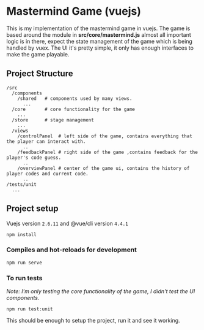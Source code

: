 # Mastermind Game (vuejs)

This is my implementation of the mastermind game in vuejs. The game is based around the module in **src/core/mastermind.js** almost all important logic is in there, expect the state management of the game which is being handled by vuex. The UI it's pretty simple, it only has enough interfaces to make the game playable.

## Project Structure

```
/src
  /components
    /shared   # components used by many views.
      ...
  /core       # core functionality for the game
    ...
  /store      # stage management
    ...
  /views
    /controlPanel  # left side of the game, contains everything that the player can interact with.
      ..
    /feedbackPanel # right side of the game ,contains feedback for the player's code guess.
      ..
    /overviewPanel # center of the game ui, contains the history of player codes and current code.
      ..
/tests/unit
  ... 
```

## Project setup

Vuejs version `2.6.11` and @vue/cli version `4.4.1`

```
npm install
```

### Compiles and hot-reloads for development
```
npm run serve
```


### To run tests

*Note: I'm only testing the core functionality of the game, I didn't test the UI components.*

```
npm run test:unit
```


This should be enough to setup the project, run it and see it working.
